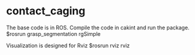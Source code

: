 # contact_caging

The base code is in ROS.
Compile the code in cakint and run the package.
$rosrun grasp_segmentation rgSimple

Visualization is designed for Rviz
$rosrun rviz rviz
